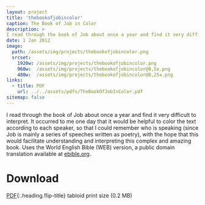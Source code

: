 ```yaml
---
layout: project
title: 'thebookofjobincolor'
caption: The Book of Job in Color
description: >
I read through the book of Job about once a year and find it very difficult to interpret. It occurred to me one day that it would be helpful to color the text according to each speaker, so that I could remember who is speaking (since Job is mainly a series of speeches written as poetry), with the hope that this would facilitate understanding and interpreting this complex and amazing book. The reader should fully appreciate that my own commentary is itself an oversimplified interpretation—the very thing that I critique of Job and his friends.
date: 1 Jan 2012
image: 
  path: /assets/img/projects/thebookofjobincolor.png
  srcset: 
    1920w: /assets/img/projects/thebookofjobincolor.png
    960w:  /assets/img/projects/thebookofjobincolor@0,5x.png
    480w:  /assets/img/projects/thebookofjobincolor@0,25x.png
links:
  - title: PDF
    url: ../../assets/pdfs/TheBookOfJobInColor.pdf
sitemap: false
---
```


I read through the book of Job about once a year and find it very difficult to interpret. It occurred to me one day that it would be helpful to color the text according to each speaker, so that I could remember who is speaking (since Job is mainly a series of speeches written as poetry), with the hope that this would facilitate understanding and interpreting this complex and amazing book. Uses the World English Bible (WEB) version, a public domain translation available at [ebible.org](https://worldenglish.bible/).  

# Download
[PDF](../assets/pdfs/TheBookOfJobInColor.pdf){:.heading.flip-title} <span class="icon-file-pdf"></span> tabloid print size (0.2 MB)